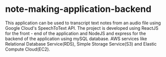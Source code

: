 # note-making-application-backend
This application can be used to transcript text notes from an audio file using Google Cloud's SpeechToText API. The project is developed using ReactJS for the front - end of the application and NodeJS and express for the backend of the application using mySQL database. AWS services like Relational Database Service(RDS), Simple Storage Service(S3) and Elastic Compute Cloud(EC2).
